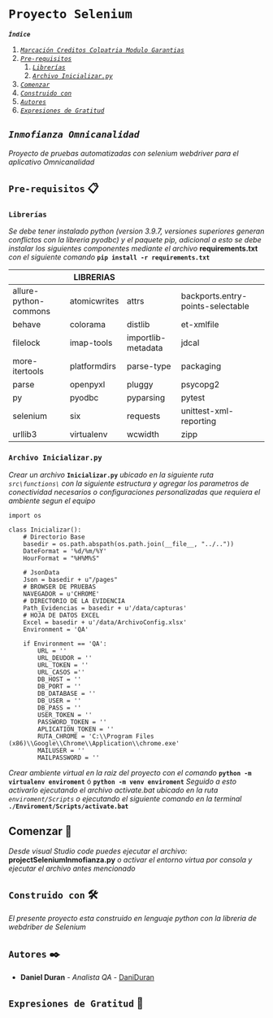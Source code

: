 # `Proyecto Selenium`

**_`Índice`_**   
1. [_`Marcación Creditos Colpatria Modulo Garantias`_](#id1)
1. [_`Pre-requisitos`_](#id2)
    1. [_`Librerías`_](#id1_1)  
    1. [_`Archivo Inicializar.py`_](#id1_2)          
1. [_`Comenzar`_](#id3)
1. [_`Construido con`_](#id4)
1. [_`Autores`_](#id5)
1. [_`Expresiones de Gratitud`_](#id6)

## _`Inmofianza Omnicanalidad`_<a name="id1"></a>

_Proyecto de pruebas automatizadas con selenium webdriver para el aplicativo Omnicanalidad_

## `Pre-requisitos` 📋<a name="id2"></a>

### `Librerías`<a name="id1_1"></a>
_Se debe tener instalado python (version 3.9.7, versiones superiores generan conflictos con la libreria pyodbc) y el paquete pip, adicional a esto se debe instalar los siguientes componentes mediante el archivo_ __requirements.txt__ _con el siguiente comando_ **`pip install -r requirements.txt`**




|                                   |             LIBRERIAS             |                                   |                                   |
|-----------------------------------|-----------------------------------|-----------------------------------|-----------------------------------|
|      allure-python-commons        |          atomicwrites             |               attrs               | backports.entry-points-selectable |
|             behave                |             colorama              |               distlib             |            et-xmlfile             | 
|            filelock               |            imap-tools             |         importlib-metadata        |              jdcal                | 
|         more-itertools            |           platformdirs            |             parse-type            |            packaging              |
|              parse                |            openpyxl               |               pluggy              |            psycopg2               |
|              py                   |            pyodbc                 |               pyparsing           |              pytest               |
|              selenium             |            six                    |               requests            |      unittest-xml-reporting       |
|              urllib3              |          virtualenv               |               wcwidth             |                 zipp              |



### `Archivo Inicializar.py`<a name="id1_2"></a>
_Crear un archivo_ **`Inicializar.py`** _ubicado en la  siguiente ruta `src\functions\` con la siguiente estructura y agregar los parametros de conectividad necesarios o configuraciones personalizadas que requiera el ambiente segun el equipo_
~~~
import os

class Inicializar():
    # Directorio Base
    basedir = os.path.abspath(os.path.join(__file__, "../.."))
    DateFormat = '%d/%m/%Y'
    HourFormat = "%H%M%S"

    # JsonData
    Json = basedir + u"/pages"
    # BROWSER DE PRUEBAS
    NAVEGADOR = u'CHROME'
    # DIRECTORIO DE LA EVIDENCIA
    Path_Evidencias = basedir + u'/data/capturas'
    # HOJA DE DATOS EXCEL
    Excel = basedir + u'/data/ArchivoConfig.xlsx'
    Environment = 'QA'

    if Environment == 'QA':
        URL = ''
        URL_DEUDOR = ''
        URL_TOKEN = ''
        URL_CASOS =''
        DB_HOST = ''
        DB_PORT = ''
        DB_DATABASE = ''
        DB_USER = ''
        DB_PASS = ''
        USER_TOKEN = ''
        PASSWORD_TOKEN = ''
        APLICATION_TOKEN = ''
        RUTA_CHROME = 'C:\\Program Files (x86)\\Google\\Chrome\\Application\\chrome.exe'
        MAILUSER = ''
        MAILPASSWORD = ''
~~~

_Crear ambiente virtual en la raiz del proyecto con el comando_ **`python -m virtualenv enviroment`** ó **`python -m venv enviroment`** _Seguido a esto activarlo ejecutando el archivo activate.bat ubicado en la ruta `enviroment/Scripts` o ejecutando el siguiente comando en la terminal_ **`./Enviroment/Scripts/activate.bat`**
 

## Comenzar 🚀<a name="id3"></a>

_Desde visual Studio code puedes ejecutar el archivo:_ **projectSeleniumInmofianza.py**
_o activar el entorno virtua por consola y ejecutar el archivo antes mencionado_


## `Construido con` 🛠️<a name="id4"></a>

_El presente proyecto esta construido en lenguaje python con la libreria de webdriber de Selenium_


## `Autores` ✒️<a name="id5"></a>

* **Daniel Duran** - *Analista QA* - [DaniDuran](https://github.com/DaniDuran)


## `Expresiones de Gratitud` 🎁<a name="id6"></a>
